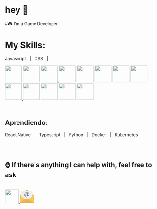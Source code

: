 # hey 👋

#🎮 I’m a Game Developer

# My Skills:
Javascript&nbsp;&nbsp;&nbsp;|&nbsp;&nbsp;&nbsp;CSS&nbsp;&nbsp;&nbsp;|

<a href="https://developer.mozilla.org/es/docs/Web/JavaScript"><img src="https://raw.githubusercontent.com/yurijserrano/Github-Profile-Readme-Logos/master/programming%20languages/javascript.svg"  height="55" width="55" ></a>
<a href="https://es.reactjs.org/"><img src="https://raw.githubusercontent.com/yurijserrano/Github-Profile-Readme-Logos/master/frameworks/react.svg"  height="55" width="55" ></a>
<a href="https://expressjs.com/"><img src="https://camo.githubusercontent.com/28e93a1bfe79f991ddcd35f7833e8537f0e7b31aa326dfbe98fe7eb538b40b46/68747470733a2f2f63646e2e69636f6e2d69636f6e732e636f6d2f69636f6e73322f323431352f504e472f3531322f657870726573735f6f726967696e616c5f776f72646d61726b5f6c6f676f5f69636f6e5f3134363532382e706e67"  height="55" width="55" >
<a href="https://es.redux.js.org/"><img src="https://raw.githubusercontent.com/yurijserrano/Github-Profile-Readme-Logos/master/frameworks/redux.svg"  height="55" width="55" ></a>
<a href="https://nodejs.org/es/"><img src="https://raw.githubusercontent.com/yurijserrano/Github-Profile-Readme-Logos/master/frameworks/nodejs.svg"  height="55" width="55" ></a>
<a href="https://www.postgresql.org/"><img src="https://raw.githubusercontent.com/yurijserrano/Github-Profile-Readme-Logos/master/databases/postgresql.svg"  height="55" width="55" ></a>
<a href="https://sequelize.org/"><img src="https://camo.githubusercontent.com/c7df0ed52a480ff725aac7ac3a11c8aedb6f60ea8ab01929c6adea9903589222/68747470733a2f2f63646e2e69636f6e2d69636f6e732e636f6d2f69636f6e73322f323130372f504e472f3531322f66696c655f747970655f73657175656c697a655f69636f6e5f3133303137332e706e67"  height="55" width="55" ></a>
<a href="https://developer.mozilla.org/es/docs/Web/CSS"><img src="https://raw.githubusercontent.com/yurijserrano/Github-Profile-Readme-Logos/master/others/css.svg"  height="55" width="55" ></a>
<a href="https://developer.mozilla.org/es/docs/Web/HTML"><img src="https://raw.githubusercontent.com/yurijserrano/Github-Profile-Readme-Logos/master/others/html.svg"  height="55" width="55" >
<a href="https://www.npmjs.com/"><img src="https://raw.githubusercontent.com/yurijserrano/Github-Profile-Readme-Logos/master/others/npm.svg"  height="55" width="55" ></a>
<a href="https://www.java.com/"><img src="https://cdn.worldvectorlogo.com/logos/java.svg"  height="55" width="55" ></a>
<a href="https://material-ui.com/"><img src="https://material-ui.com/static/logo_raw.svg"  height="55" width="55" ></a>
<a href="https://docs.microsoft.com/en-us/office/vba/api/overview/"><img src="https://wyday.com/images/lm/langs/vba.svg"  height="55" width="55" ></a>

<br/>

## Aprendiendo:
React Native&nbsp;&nbsp;&nbsp;|&nbsp;&nbsp;&nbsp;Typescript&nbsp;&nbsp;&nbsp;|&nbsp;&nbsp;&nbsp;Python&nbsp;&nbsp;&nbsp;|&nbsp;&nbsp;&nbsp;Docker&nbsp;&nbsp;&nbsp;|&nbsp;&nbsp;&nbsp;Kubernetes


<br/><br/>

## ⌚ If there's anything I can help with, feel free to ask
<br/>
<a href=https://www.linkedin.com/in/talha-doğan-820a081b1/"><img src="[https://image.flaticon.com/icons/png/512/174/174857.png](https://encrypted-tbn3.gstatic.com/images?q=tbn:ANd9GcQmDm52du7-vlrSNK-lu8TmpZ6yBcrrU2Pe0yKQ1GEwiRXSqLRw)"  height="45" width="45" >
<a href="mailto:tdogan181@gmail.com"><img src="https://raw.githubusercontent.com/triciopa/triciopa/main/logos/others/email.svg"  height="45" width="45" ></a>



<!--

Here are some ideas to get you started:

- 🔭 I’m currently working on ...
- 🌱 I’m currently learning ...
- 👯 I’m looking to collaborate on ...
- 🤔 I’m looking for help with ...
- 💬 Ask me about ...
- 📫 How to reach me: ...
- 😄 Pronouns: ...
- ⚡ Fun fact: ...
-->
